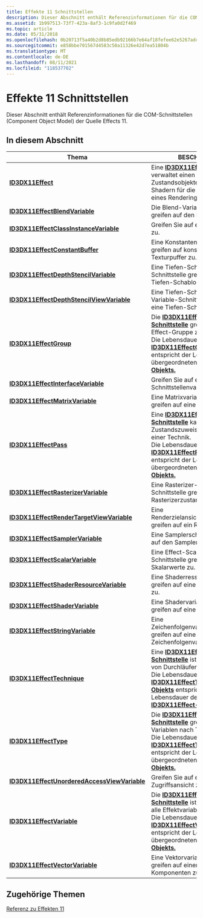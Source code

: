 ```yaml
---
title: Effekte 11 Schnittstellen
description: Dieser Abschnitt enthält Referenzinformationen für die COM-Schnittstellen (Component Object Model) der Quelle Effects 11.
ms.assetid: 1b997513-73f7-423a-8af3-1c9fa0d2f469
ms.topic: article
ms.date: 05/31/2018
ms.openlocfilehash: 0b20713f5a40b2d8b85edb92166b7e64af18fefee62e5267adcffa25356c6f7b
ms.sourcegitcommit: e858bbe701567d4583c50a11326e42d7ea51804b
ms.translationtype: MT
ms.contentlocale: de-DE
ms.lasthandoff: 08/11/2021
ms.locfileid: "118537702"
---
```

# <a name="effects-11-interfaces"></a>Effekte 11 Schnittstellen

Dieser Abschnitt enthält Referenzinformationen für die COM-Schnittstellen (Component Object Model) der Quelle Effects 11.


## <a name="in-this-section"></a>In diesem Abschnitt



| Thema                                                                                                   | BESCHREIBUNG                                                                                                                                                                                                                                                                                                   |
|---------------------------------------------------------------------------------------------------------|---------------------------------------------------------------------------------------------------------------------------------------------------------------------------------------------------------------------------------------------------------------------------------------------------------------|
| [**ID3DX11Effect**](id3dx11effect.md)<br/>                                                       | Eine [**ID3DX11Effect-Schnittstelle**](id3dx11effect.md) verwaltet einen Satz von Zustandsobjekten, Ressourcen und Shadern für die Implementierung eines Renderingeffekts.<br/>                                                                                                                                                    |
| [**ID3DX11EffectBlendVariable**](id3dx11effectblendvariable.md)<br/>                             | Die Blend-Variable-Schnittstelle greifen auf den Blendzustand zu.<br/>                                                                                                                                                                                                                                                 |
| [**ID3DX11EffectClassInstanceVariable**](id3dx11effectclassinstancevariable.md)<br/>             | Greifen Sie auf eine Klasseninstanz zu.<br/>                                                                                                                                                                                                                                                                         |
| [**ID3DX11EffectConstantBuffer**](id3dx11effectconstantbuffer.md)<br/>                           | Eine Konstantenpufferschnittstelle greifen auf konstante Puffer oder Texturpuffer zu.<br/>                                                                                                                                                                                                                          |
| [**ID3DX11EffectDepthStencilVariable**](id3dx11effectdepthstencilvariable.md)<br/>               | Eine Tiefen-Schablonenvariablen-Schnittstelle greifen auf den Tiefen-Schablonenzustand zu.<br/>                                                                                                                                                                                                                                   |
| [**ID3DX11EffectDepthStencilViewVariable**](id3dx11effectdepthstencilviewvariable.md)<br/>       | Eine Tiefen-Schablonenansicht-Variable-Schnittstelle greifen auf eine Tiefen-Schablonenansicht zu.<br/>                                                                                                                                                                                                                             |
| [**ID3DX11EffectGroup**](id3dx11effectgroup.md)<br/>                                             | Die [**ID3DX11EffectGroup-Schnittstelle**](id3dx11effectgroup.md) greifen auf eine Effect-Gruppe zu.<br/> Die Lebensdauer eines [**ID3DX11EffectGroup-Objekts**](id3dx11effectgroup.md) entspricht der Lebensdauer des übergeordneten [**ID3DX11Effect-Objekts.**](id3dx11effect.md)<br/>                               |
| [**ID3DX11EffectInterfaceVariable**](id3dx11effectinterfacevariable.md)<br/>                     | Greifen Sie auf eine Schnittstellenvariable zu.<br/>                                                                                                                                                                                                                                                                    |
| [**ID3DX11EffectMatrixVariable**](id3dx11effectmatrixvariable.md)<br/>                           | Eine Matrixvariablenschnittstelle greifen auf eine Matrix zu.<br/>                                                                                                                                                                                                                                                     |
| [**ID3DX11EffectPass**](id3dx11effectpass.md)<br/>                                               | Eine [**ID3DX11EffectPass-Schnittstelle**](id3dx11effectpass.md) kapselt Zustandszuweisungen innerhalb einer Technik.<br/> Die Lebensdauer eines [**ID3DX11EffectPass-Objekts**](id3dx11effectpass.md) entspricht der Lebensdauer des übergeordneten [**ID3DX11Effect-Objekts.**](id3dx11effect.md)<br/>           |
| [**ID3DX11EffectRasterizerVariable**](id3dx11effectrasterizervariable.md)<br/>                   | Eine Rasterizer-Variable-Schnittstelle greifen auf den Rasterizerzustand zu.<br/>                                                                                                                                                                                                                                         |
| [**ID3DX11EffectRenderTargetViewVariable**](id3dx11effectrendertargetviewvariable.md)<br/>       | Eine Renderzielansichtsschnittstelle greifen auf ein Renderziel zu.<br/>                                                                                                                                                                                                                                           |
| [**ID3DX11EffectSamplerVariable**](id3dx11effectsamplervariable.md)<br/>                         | Eine Samplerschnittstelle greifen auf den Samplerzustand zu.<br/>                                                                                                                                                                                                                                                        |
| [**ID3DX11EffectScalarVariable**](id3dx11effectscalarvariable.md)<br/>                           | Eine Effect-Scalar-Variable-Schnittstelle greifen auf Skalarwerte zu.<br/>                                                                                                                                                                                                                                        |
| [**ID3DX11EffectShaderResourceVariable**](id3dx11effectshaderresourcevariable.md)<br/>           | Eine Shaderressourcenschnittstelle greifen auf eine Shaderressource zu.<br/>                                                                                                                                                                                                                                            |
| [**ID3DX11EffectShaderVariable**](id3dx11effectshadervariable.md)<br/>                           | Eine Shadervariablenschnittstelle greifen auf eine Shadervariable zu.<br/>                                                                                                                                                                                                                                            |
| [**ID3DX11EffectStringVariable**](id3dx11effectstringvariable.md)<br/>                           | Eine Zeichenfolgenvariablenschnittstelle greifen auf eine Zeichenfolgenvariable zu.<br/>                                                                                                                                                                                                                                            |
| [**ID3DX11EffectTechnique**](id3dx11effecttechnique.md)<br/>                                     | Eine [**ID3DX11EffectTechnique-Schnittstelle**](id3dx11effecttechnique.md) ist eine Auflistung von Durchläufen.<br/> Die Lebensdauer eines [**ID3DX11EffectTechnique-Objekts**](id3dx11effecttechnique.md) entspricht der Lebensdauer des übergeordneten [**ID3DX11Effect-Objekts.**](id3dx11effect.md)<br/>               |
| [**ID3DX11EffectType**](id3dx11effecttype.md)<br/>                                               | Die [**ID3DX11EffectType-Schnittstelle**](id3dx11effecttype.md) greifen auf Effect-Variablen nach Typ zu.<br/> Die Lebensdauer eines [**ID3DX11EffectType-Objekts**](id3dx11effecttype.md) entspricht der Lebensdauer des übergeordneten [**ID3DX11Effect-Objekts.**](id3dx11effect.md)<br/>                          |
| [**ID3DX11EffectUnorderedAccessViewVariable**](id3dx11effectunorderedaccessviewvariable.md)<br/> | Greifen Sie auf eine ungeordnete Zugriffsansicht zu.<br/>                                                                                                                                                                                                                                                                 |
| [**ID3DX11EffectVariable**](id3dx11effectvariable.md)<br/>                                       | Die [**ID3DX11EffectVariable-Schnittstelle**](id3dx11effectvariable.md) ist die Basisklasse für alle Effektvariablen.<br/> Die Lebensdauer eines [**ID3DX11EffectVariable-Objekts**](id3dx11effectvariable.md) entspricht der Lebensdauer des übergeordneten [**ID3DX11Effect-Objekts.**](id3dx11effect.md)<br/> |
| [**ID3DX11EffectVectorVariable**](id3dx11effectvectorvariable.md)<br/>                           | Eine Vektorvariablenschnittstelle greifen auf einen Vektor mit vier Komponenten zu.<br/>                                                                                                                                                                                                                                      |



 

## <a name="related-topics"></a>Zugehörige Themen

<dl> <dt>

[Referenz zu Effekten 11](d3d11-graphics-reference-effects11.md)
</dt> </dl>

 

 





